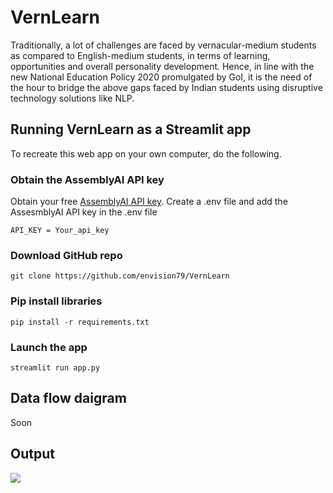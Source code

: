 # VernLearn
Traditionally, a lot of challenges are faced by vernacular-medium students as compared to English-medium students, in terms of learning, opportunities and overall personality development. Hence, in line with the new National Education Policy 2020 promulgated by GoI, it is the need of the hour to bridge the above gaps faced by Indian students using disruptive technology solutions like NLP.


## Running VernLearn as a Streamlit app
To recreate this web app on your own computer, do the following.

### Obtain the AssemblyAI API key

Obtain your free [AssemblyAI API key](https://www.assemblyai.com/dashboard/signup).
Create a .env file and add the AssesmblyAI API key in the .env file
```
API_KEY = Your_api_key
```

###  Download GitHub repo
```
git clone https://github.com/envision79/VernLearn
```

###  Pip install libraries
```
pip install -r requirements.txt
```

###  Launch the app

```
streamlit run app.py
```
## Data flow daigram
Soon

## Output

<img src="/Images/screen-capture_out.gif" />
